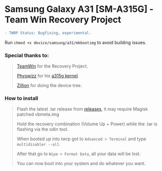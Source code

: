# Samsung Galaxy A31 [SM-A315G] - Team Win Recovery Project

```diff
- TWRP Status: Bugfixing, experimental. 
```

Run ``chmod +x device/samsung/a31/mkbootimg`` to avoid building issues.
### Special thanks to:
> [TeamWin](https://github.com/TeamWin) for the Recovery Project.
> 
> [Physwizz](https://github.com/physwizz) for his [a315g kernel](https://github.com/physwizz/a315g).
>
> [Zillion](https://github.com/DevZillion) for doing the device tree.

### How to install
> Flash the latest .tar release from [releases](https://github.com/Galaxy-MT6768/android_device_samsung_a31nsxx/releases), it may require Magisk patched vbmeta.img
> 
> Hold the recovery combination (Volume Up + Power) while the .tar is flashing via the odin tool.
> 
> When booted up into twrp got to ``Advanced > Terminal`` and type ``multidisabler --all``.
> 
> After that go to ``Wipe > Format Data``, all your data will be lost.
> 
> You can now boot into your system and do whatever you want.
